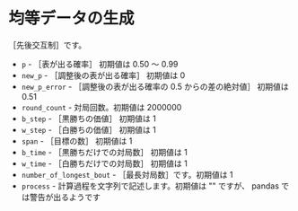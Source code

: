 # 均等データの生成

［先後交互制］です。  

* `p` - ［表が出る確率］ 初期値は 0.50 ～ 0.99
* `new_p` - ［調整後の表が出る確率］ 初期値は 0
* `new_p_error` - ［調整後の表が出る確率の 0.5 からの差の絶対値］ 初期値は 0.51
* `round_count` - 対局回数。初期値は 2000000
* `b_step` - ［黒勝ちの価値］ 初期値は 1
* `w_step` - ［白勝ちの価値］ 初期値は 1
* `span` - ［目標の数］ 初期値は 1
* `b_time` - ［黒勝ちだけでの対局数］ 初期値は 1
* `w_time` - ［白勝ちだけでの対局数］ 初期値は 1
* `number_of_longest_bout` - ［最長対局数］です。初期値は 1
* `process` - 計算過程を文字列で記述します。初期値は "" ですが、 pandas では警告が出るようです


